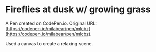 # Fireflies at dusk w/ growing grass

A Pen created on CodePen.io. Original URL: [https://codepen.io/milabear/pen/mlcbz](https://codepen.io/milabear/pen/mlcbz).

Used a canvas to create a relaxing scene.  